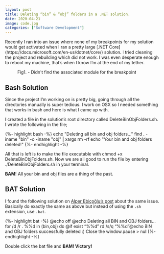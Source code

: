 ```yaml
---
layout: post
title: Deleting “bin” & “obj” folders in a .NET solution.
date: 2020-04-21
image: code.jpg
categories: ["Software Development"]
---
```


<p class="intro"><span class="dropcap">R</span>ecently I ran into an issue where none of my breakpoints for my solution would get activated when I ran a pretty large [.NET Core](https://docs.microsoft.com/en-us/dotnet/core/) solution. I tried cleaning the project and rebuilding which did not work. I was even desperate enough to reboot my machine, that’s when I know I’m at the end of my tether.</p>


<figure>
	<img src="{{ '/assets/img/code1.jpg' | prepend: site.baseurl }}" alt=""> 
	<figcaption>Fig1. - Didn't find the associated module for the breakpoint</figcaption>
</figure>

## Bash Solution

Since the project I’m working on is pretty big, going through all the directories manually is super tedious. I work on OSX so I needed something that works in bash and here is what I came up with.

I created a file in the solution’s root directory called DeleteBinObjFolders.sh. I wrote the following in the file;

{%- highlight bash -%}
echo "Deleting all bin and obj folders..."
find . -iname "bin" -o -iname "obj" | xargs rm -rf
echo "Your bin and obj folders deleted!"
{%- endhighlight -%}

All that is left is to make the file executable with chmod +x DeleteBinObjFolders.sh. Now we are all good to run the file by entering ./DeleteBinObjFolders.sh in your terminal.

**BAM!** All your bin and obj files are a thing of the past.

## BAT Solution

I found the following solution on [Alper Ebiçoğlu’s post](https://medium.com/volosoft/deleting-all-bin-obj-folders-in-a-solution-93e401372e69) about the same issue. Basically do exactly the same as above but instead of using the ```.sh``` extension, use ```.bat```.

{%- highlight bat -%}
@echo off
@echo Deleting all BIN and OBJ folders…for /d /r . %%d in (bin,obj) do @if exist “%%d” rd /s/q “%%d”@echo BIN and OBJ folders successfully deleted :) Close the window.pause > nul
{%- endhighlight -%}

Double click the bat file and **BAM! Victory!**